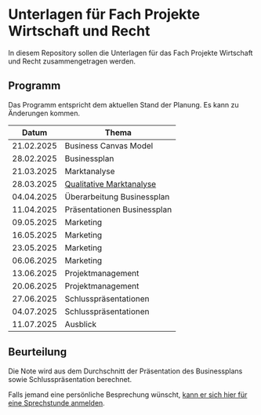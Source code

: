 # Unterlagen für Fach Projekte Wirtschaft und Recht

In diesem Repository sollen die Unterlagen für das Fach Projekte
Wirtschaft und Recht zusammengetragen werden.

## Programm

Das Programm entspricht dem aktuellen Stand der Planung. Es kann zu
Änderungen kommen.

| Datum | Thema |
| ----- | ----- |
| 21.02.2025 | Business Canvas Model |
| 28.02.2025 | Businessplan |
| 21.03.2025 | Marktanalyse |
| 28.03.2025 | [Qualitative Marktanalyse](marketing/qualitativ.md) |
| 04.04.2025 | Überarbeitung Businessplan |
| 11.04.2025 | Präsentationen Businessplan |
| 09.05.2025 | Marketing |
| 16.05.2025 | Marketing |
| 23.05.2025 | Marketing |
| 06.06.2025 | Marketing |
| 13.06.2025 | Projektmanagement |
| 20.06.2025 | Projektmanagement |
| 27.06.2025 | Schlusspräsentationen |
| 04.07.2025 | Schlusspräsentationen |
| 11.07.2025 | Ausblick |



## Beurteilung

Die Note wird aus dem Durchschnitt der Präsentation des Businessplans sowie
Schlusspräsentation berechnet.

Falls jemand eine persönliche Besprechung wünscht, [kann er sich hier für
eine Sprechstunde anmelden](https://calendar.app.google/Rwb7qnemeNEhK682A).
